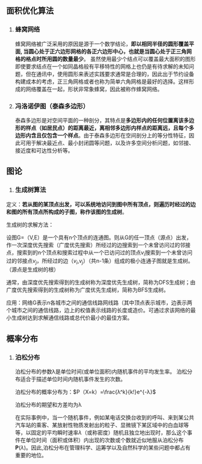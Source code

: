 ## 面积优化算法

1. ### 蜂窝网络

   蜂窝网络被广泛采用的原因是源于一个数学结论，**即以相同半径的圆形覆盖平面, 当圆心处于正六边形网格的各正六边形中心，也就是当圆心处于正三角网格的格点时所用圆的数量最少**。 虽然使用最少个结点可以覆盖最大面积的图形即使要求结点在一个如同晶格般有平移特性的网格上也仍是有待求解的未知问题，但在通讯中，使用圆形来表述实践要求通常是合理的，因此出于节约设备构建成本的考虑，正三角网格或者也称为简单六角网格是最好的选择。这样形成的网络覆盖在一起，形状非常象蜂窝，因此被称作蜂窝网络。

2. ### 冯洛诺伊图（泰森多边形）

   泰森多边形是对空间平面的一种剖分，其特点是**多边形内的任何位置离该多边形的样点（如居民点）的距离最近，离相邻多边形内样点的距离远，且每个多边形内含且仅包含一个样点**。由于泰森多边形在空间剖分上的等分性特征，因此可用于解决最近点、最小封闭圆等问题，以及许多空间分析问题，如邻接、接近度和可达性分析等。

## 图论

1.    ### 生成树算法

   定义：**若从图的某顶点出发，可以系统地访问到图中所有顶点，则遍历时经过的边和图的所有顶点所构成的子图，称作该图的生成树**。

   生成树的求解方法：

   设图G=（V,E）是一个具有n个顶点的连通图。则从G的任一顶点（源点）出发，作一次深度优先搜索（广度优先搜索）所经过的边搜索到一个未曾访问过的邻接点，搜索到的n个顶点和搜索过程中从一个已访问过的顶点$v_i$搜索到一个未曾访问过的邻接点$v_j$，所经过的边（$v_i$,$v_j$）（共n-1条）组成的极小连通子图就是生成树。（源点是生成树的根）

   通常，由深度优先搜索得到的生成树称为深度优先生成树，简称为DFS生成树；由广度优先搜索得到的生成树称为广度优先生成树，简称为BFS生成树。

   应用：网络G表示n各城市之间的通信线路网线路（其中顶点表示城市，边表示两个城市之间的通信线路，边上的权值表示线路的长度或造价。可通过求该网络的最小生成树达到求解通信线路或总代价最小的最佳方案。

## 概率分布

1. ### 泊松分布

   泊松分布的参数λ是单位时间(或单位面积)内随机事件的平均发生率。 泊松分布适合于描述单位时间内随机事件发生的次数。

   泊松分布的概率分布为：$P（X=k）=\frac{λ^k}{k!}e^{-λ}$

   泊松分布的期望和方差均为λ

   在实际事例中，当一个随机事件，例如某电话交换台收到的呼叫、来到某公共汽车站的乘客、某放射性物质发射出的粒子、显微镜下某区域中的白血球等等，以固定的平均瞬时速率*λ*（或称密度）随机且独立地出现时，那么这个事件在单位时间（面积或体积）内出现的次数或个数就近似地服从泊松分布**P**(*λ*)。因此,泊松分布在管理科学、运筹学以及自然科学的某些问题中都占有重要的地位。